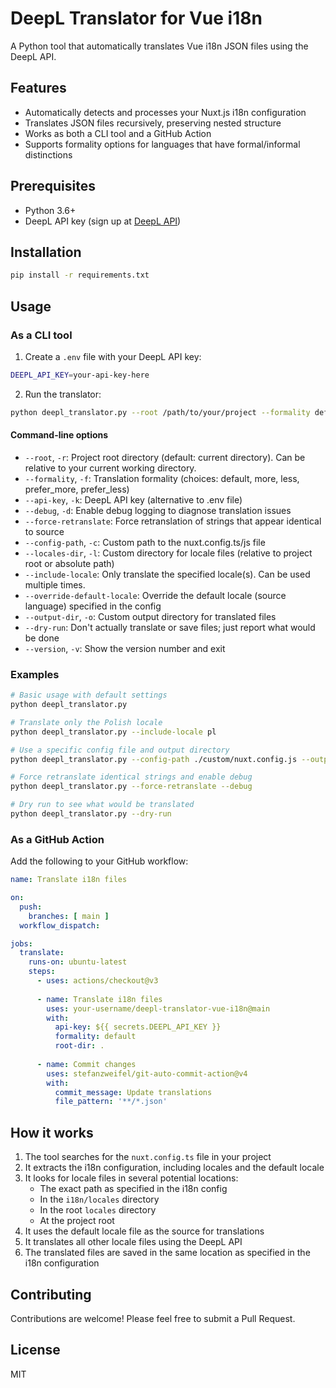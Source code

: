 # DeepL Translator for Vue i18n

A Python tool that automatically translates Vue i18n JSON files using the DeepL API.

## Features

- Automatically detects and processes your Nuxt.js i18n configuration
- Translates JSON files recursively, preserving nested structure
- Works as both a CLI tool and a GitHub Action
- Supports formality options for languages that have formal/informal distinctions

## Prerequisites

- Python 3.6+
- DeepL API key (sign up at [DeepL API](https://www.deepl.com/pro-api))

## Installation

```bash
pip install -r requirements.txt
```

## Usage

### As a CLI tool

1. Create a `.env` file with your DeepL API key:

```bash
DEEPL_API_KEY=your-api-key-here
```

2. Run the translator:

```bash
python deepl_translator.py --root /path/to/your/project --formality default
```

#### Command-line options

- `--root`, `-r`: Project root directory (default: current directory). Can be relative to your current working directory.
- `--formality`, `-f`: Translation formality (choices: default, more, less, prefer_more, prefer_less)
- `--api-key`, `-k`: DeepL API key (alternative to .env file)
- `--debug`, `-d`: Enable debug logging to diagnose translation issues
- `--force-retranslate`: Force retranslation of strings that appear identical to source
- `--config-path`, `-c`: Custom path to the nuxt.config.ts/js file
- `--locales-dir`, `-l`: Custom directory for locale files (relative to project root or absolute path)
- `--include-locale`: Only translate the specified locale(s). Can be used multiple times.
- `--override-default-locale`: Override the default locale (source language) specified in the config
- `--output-dir`, `-o`: Custom output directory for translated files
- `--dry-run`: Don't actually translate or save files; just report what would be done
- `--version`, `-v`: Show the version number and exit

### Examples

```bash
# Basic usage with default settings
python deepl_translator.py

# Translate only the Polish locale
python deepl_translator.py --include-locale pl

# Use a specific config file and output directory
python deepl_translator.py --config-path ./custom/nuxt.config.js --output-dir ./translated-locales

# Force retranslate identical strings and enable debug
python deepl_translator.py --force-retranslate --debug

# Dry run to see what would be translated
python deepl_translator.py --dry-run
```

### As a GitHub Action

Add the following to your GitHub workflow:

```yaml
name: Translate i18n files

on:
  push:
    branches: [ main ]
  workflow_dispatch:

jobs:
  translate:
    runs-on: ubuntu-latest
    steps:
      - uses: actions/checkout@v3
      
      - name: Translate i18n files
        uses: your-username/deepl-translator-vue-i18n@main
        with:
          api-key: ${{ secrets.DEEPL_API_KEY }}
          formality: default
          root-dir: .
          
      - name: Commit changes
        uses: stefanzweifel/git-auto-commit-action@v4
        with:
          commit_message: Update translations
          file_pattern: '**/*.json'
```

## How it works

1. The tool searches for the `nuxt.config.ts` file in your project
2. It extracts the i18n configuration, including locales and the default locale
3. It looks for locale files in several potential locations:
   - The exact path as specified in the i18n config
   - In the `i18n/locales` directory
   - In the root `locales` directory
   - At the project root
4. It uses the default locale file as the source for translations
5. It translates all other locale files using the DeepL API
6. The translated files are saved in the same location as specified in the i18n configuration

## Contributing

Contributions are welcome! Please feel free to submit a Pull Request.

## License

MIT 